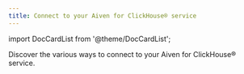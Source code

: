 ```yaml
---
title: Connect to your Aiven for ClickHouse® service
---
```


import DocCardList from '@theme/DocCardList';

Discover the various ways to connect to your Aiven for ClickHouse® service.

<DocCardList />
